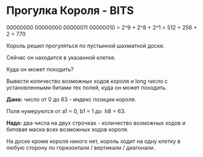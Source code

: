 # Прогулка Короля - BITS

00000000 00000000 00000011 00000010 = 2^9 + 2^8 + 2^1 = 512 + 256 + 2 = 770

Король решил прогуляться по пустынной шахматной доске.

Сейчас он находится в указанной клетке.

Куда он может походить?

Вывести количество возможных ходов короля
и long число с установленными битами тех полей, куда он может походить.

**Дано:** число от 0 до 63 - индекс позиции короля.

Поля нумеруются от а1 = 0, b1 = 1  до  h8 = 63.

**Надо:** два числа на двух строчках - 
количество возможных ходов и битовая маска всех возможных ходов короля.

На доске кроме короля никого нет,
король ходит на одну клетку в любую сторону
по горизонтали / вертикали / диагонали.
